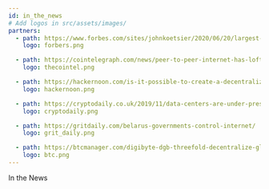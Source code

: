 ```yaml
---
id: in_the_news
# Add logos in src/assets/images/
partners:
  - path: https://www.forbes.com/sites/johnkoetsier/2020/06/20/largest-distributed-peer-to-peer-grid-on-the-planet-laying-foundation-for-a-decentralized-internet/?fbclid=IwAR1WKCpqLcWPRWg5bPD6RCQE5JJjRPt6ey5vbEnu3db2FvJnp6-YKeVZNW8#79aa340e6798'
    logo: forbers.png

  - path: https://cointelegraph.com/news/peer-to-peer-internet-has-lofty-goal-to-bring-true-decentralization
    logo: thecointel.png

  - path: https://hackernoon.com/is-it-possible-to-create-a-decentralized-internet-this-startup-and-its-farmers-think-so-ey2e3ycf
    logo: hackernoon.png

  - path: https://cryptodaily.co.uk/2019/11/data-centers-are-under-pressure-to-meet-internet-demand
    logo: cryptodaily.png

  - path: https://gritdaily.com/belarus-governments-control-internet/
    logo: grit_daily.png

  - path: https://btcmanager.com/digibyte-dgb-threefold-decentralize-global-internet-architecture/?q=/digibyte-dgb-threefold-decentralize-global-internet-architecture/&q=/digibyte-dgb-threefold-decentralize-global-internet-architecture/
    logo: btc.png
---
```


In the News
